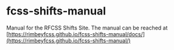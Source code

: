 # fcss-shifts-manual
 Manual for the RFCSS Shifts Site. The manual can be reached at [https://rimbeyfcss.github.io/fcss-shifts-manual/docs/](https://rimbeyfcss.github.io/fcss-shifts-manual/)
